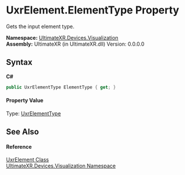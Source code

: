 # UxrElement.ElementType Property 
 

Gets the input element type.

**Namespace:**&nbsp;<a href="N_UltimateXR_Devices_Visualization">UltimateXR.Devices.Visualization</a><br />**Assembly:**&nbsp;UltimateXR (in UltimateXR.dll) Version: 0.0.0.0

## Syntax

**C#**<br />
``` C#
public UxrElementType ElementType { get; }
```


#### Property Value
Type: <a href="T_UltimateXR_Devices_Visualization_UxrElementType">UxrElementType</a>

## See Also


#### Reference
<a href="T_UltimateXR_Devices_Visualization_UxrElement">UxrElement Class</a><br /><a href="N_UltimateXR_Devices_Visualization">UltimateXR.Devices.Visualization Namespace</a><br />